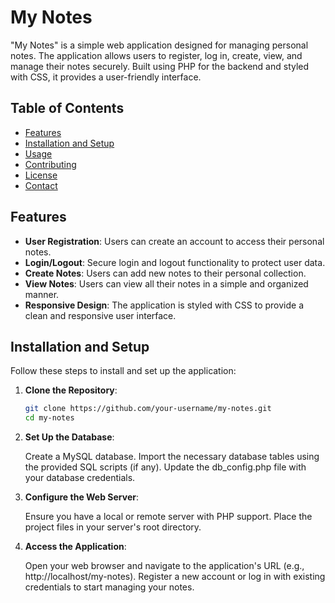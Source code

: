 # My Notes

"My Notes" is a simple web application designed for managing personal notes. The application allows users to register, log in, create, view, and manage their notes securely. Built using PHP for the backend and styled with CSS, it provides a user-friendly interface.

## Table of Contents

- [Features](#features)
- [Installation and Setup](#installation-and-setup)
- [Usage](#usage)
- [Contributing](#contributing)
- [License](#license)
- [Contact](#contact)

## Features

- **User Registration**: Users can create an account to access their personal notes.
- **Login/Logout**: Secure login and logout functionality to protect user data.
- **Create Notes**: Users can add new notes to their personal collection.
- **View Notes**: Users can view all their notes in a simple and organized manner.
- **Responsive Design**: The application is styled with CSS to provide a clean and responsive user interface.

## Installation and Setup

Follow these steps to install and set up the application:

1. **Clone the Repository**:
   ```bash
   git clone https://github.com/your-username/my-notes.git
   cd my-notes

2. **Set Up the Database**:

    Create a MySQL database.
    Import the necessary database tables using the provided SQL scripts (if any).
    Update the db_config.php file with your database credentials.

3. **Configure the Web Server**:

    Ensure you have a local or remote server with PHP support.
    Place the project files in your server's root directory.

4. **Access the Application**:

    Open your web browser and navigate to the application's URL (e.g., http://localhost/my-notes).
    Register a new account or log in with existing credentials to start managing your notes.